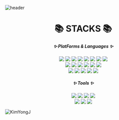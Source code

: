 
![header](https://capsule-render.vercel.app/api?type=waving&color=auto&height=300&section=header&text=Welcome&fontSize=90&animation=fadeIn&fontAlignY=38&desc=KimYongJ's%20GitHub%20Profile&descAlignY=51&descAlign=62)


<div align=center><h1>📚 STACKS 📚</h1></div>

<div align=center><h5>✨ PlatForms & Languages ✨</h5></div>
<div align="center">
<img src="https://img.shields.io/badge/HTML5-E34F26?style=flat&logo=HTML5&logoColor=white"/> <img src="https://img.shields.io/badge/CSS-1572B6?style=flat&logo=CSS3&logoColor=white"/>
<img src="https://img.shields.io/badge/JavaScript-gray?style=flat&logo=JavaScript&logoColor=F7DF1E"/>
<img src="https://img.shields.io/badge/React-61DAFB?style=flat&logo=React&logoColor=white"/>
<img src="https://img.shields.io/badge/MySQL-4479A1?style=flat&logo=MySQL&logoColor=white"/>
<img src="https://img.shields.io/badge/Spring-6DB33F?style=flat&logo=Spring&logoColor=white"/>
<img src="https://img.shields.io/badge/Spring Boot-6DB33F?style=flat&logo=Spring Boot&logoColor=white"/>
<img src="https://img.shields.io/badge/Spring Security-6DB33F?style=flat&logo=Spring Security&logoColor=white"/>
</div>
<div align="center">
<img src="https://img.shields.io/badge/Docker-white?style=flat&logo=Docker&logoColor=#2496ED"/> <img src="https://img.shields.io/badge/Apache Maven-white?style=flat&logo=Apache Maven&logoColor=C71A36"/>
<img src="https://img.shields.io/badge/MUI-007FFF?style=flat&logo=MUI&logoColor=white"/>
<img src="https://img.shields.io/badge/EC2-FF9900?style=flat&logo=Amazon EC2&logoColor=white"/>
<img src="https://img.shields.io/badge/RDS-527FFF?style=flat&logo=Amazon RDS&logoColor=white"/>
<img src="https://img.shields.io/badge/Redis-DC382D?style=flat&logo=Redis&logoColor=white"/>
</div>
<div align="center">
<img src="https://img.shields.io/badge/Node.js-339933?style=flat&logo=Node.js&logoColor=white"/> <img src="https://img.shields.io/badge/JSON-gray?style=flat&logo=JSON&logoColor=000000"/>
<img src="https://img.shields.io/badge/CKEditor 4-0287D0?style=flat&logo=CKEditor 4&logoColor=white"/> <img src="https://img.shields.io/badge/NGINX-009639?style=flat&logo=NGINX&logoColor=white"/>
<img src="https://img.shields.io/badge/Linux-FCC624?style=flat&logo=Linux&logoColor=white"/>
</div>
<div align=center><h5>✨ Tools ✨</h5></div>
<div align="center">
<img src="https://img.shields.io/badge/Figma-F24E1E?style=flat&logo=Figma&logoColor=white"/>
<img src="https://img.shields.io/badge/Notion-white?style=flat&logo=Notion&logoColor=000000"/>
<img src="https://img.shields.io/badge/Postman-FF6C37?style=flat&logo=Postman&logoColor=white"/>
<img src="https://img.shields.io/badge/GitHub-gray?style=flat&logo=GitHub&logoColor=181717"/>
</div>
<div align="center">
<img src="https://img.shields.io/badge/Eclipse IDE-2C2255?style=flat&logo=Eclipse IDE&logoColor=white"/>
<img src="https://img.shields.io/badge/Visual Studio Code-007ACC?style=flat&logo=Visual Studio Code&logoColor=white"/>
<img src="https://img.shields.io/badge/Tomcat-F8DC75?style=flat&logo=Apache Tomcat&logoColor=white"/>

</div>








![KimYongJ](https://github-readme-stats.vercel.app/api?username=seonghoo1217&show_icons=true)

